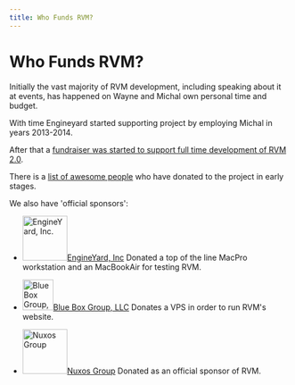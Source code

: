 ```yaml
---
title: Who Funds RVM?
---
```


# Who Funds RVM?

Initially the vast majority of RVM development, including speaking about it at events,
has happened on Wayne and Michal own personal time and budget.

With time Engineyard started supporting project by employing Michal in years 2013-2014.

After that a [fundraiser was started to support full time development of RVM 2.0](https://www.bountysource.com/fundraisers/489-rvm-2-0).

There is a [list of awesome people](/credits/donations/) who have donated to the project in early stages.

We also have 'official sponsors':

- [<img src="/images/logo-engineyard.png" alt="EngineYard, Inc." height="80px"/>EngineYard, Inc](http://engineyard.com/)
  Donated a top of the line MacPro workstation and an MacBookAir for testing RVM.

- [<img src="/images/bbg_logo.png" alt="Blue Box Group, LLC" height="55px"/>Blue Box Group, LLC](http://www.blueboxgrp.com/)
  Donates a VPS in order to run RVM's website.

- [<img src="/images/nuxos_logo.png" alt="Nuxos Group" height="80px">Nuxos Group](http://nuxos.fr/)
  Donated as an official sponsor of RVM.
